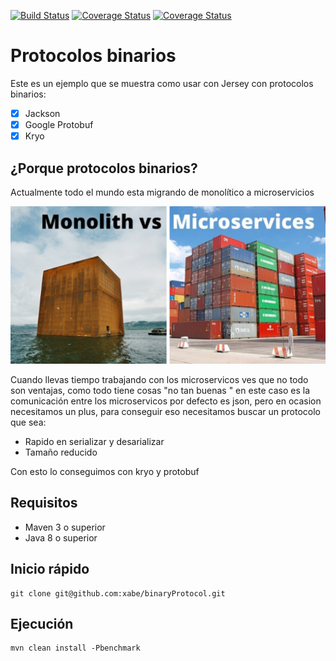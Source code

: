 [![Build Status](https://travis-ci.org/xabe/binaryProtocol.svg?branch=master)](https://travis-ci.org/xabe/binaryProtocol)
[![Coverage Status](https://coveralls.io/repos/xabe/binaryProtocol/badge.svg?branch=master&service=github)](https://coveralls.io/github/xabe/binaryProtocol?branch=master)
[![Coverage Status](https://coveralls.io/repos/github/xabe/binaryProtocol/badge.svg?branch=master)](https://coveralls.io/github/xabe/binaryProtocol?branch=master)
# Protocolos binarios

Este es un ejemplo que se muestra como usar con Jersey con protocolos binarios:

- [x] Jackson
- [x] Google Protobuf
- [x] Kryo

## ¿Porque protocolos binarios?

Actualmente todo el mundo esta migrando de monolítico a microservicios

![](images/monolithic_vs_microservices.jpg)

Cuando llevas tiempo trabajando con los microservicos ves que no todo son ventajas, como todo tiene cosas "no tan buenas " en este caso es la comunicación entre los microservicos por defecto es json, pero en ocasion necesitamos un plus, para conseguir eso necesitamos buscar un protocolo que sea:

* Rapido en serializar y desarializar
* Tamaño reducido

Con esto lo conseguimos con kryo y protobuf
  

## Requisitos

* Maven 3 o superior
* Java 8 o superior

## Inicio rápido

```
git clone git@github.com:xabe/binaryProtocol.git
```

## Ejecución

```
mvn clean install -Pbenchmark
```